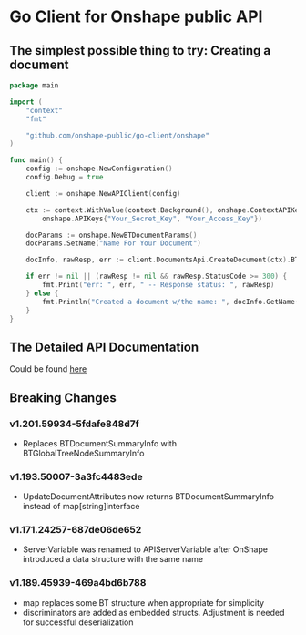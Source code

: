 # Go Client for Onshape public API

## The simplest possible thing to try: Creating a document
```Go
package main

import (
	"context"
	"fmt"

	"github.com/onshape-public/go-client/onshape"
)

func main() {
	config := onshape.NewConfiguration()
	config.Debug = true

	client := onshape.NewAPIClient(config)

	ctx := context.WithValue(context.Background(), onshape.ContextAPIKeys,
		onshape.APIKeys{"Your_Secret_Key", "Your_Access_Key"})

	docParams := onshape.NewBTDocumentParams()
	docParams.SetName("Name For Your Document")

	docInfo, rawResp, err := client.DocumentsApi.CreateDocument(ctx).BTDocumentParams(*docParams).Execute()

	if err != nil || (rawResp != nil && rawResp.StatusCode >= 300) {
		fmt.Print("err: ", err, " -- Response status: ", rawResp)
	} else {
		fmt.Println("Created a document w/the name: ", docInfo.GetName())
    }
}
```

## The Detailed API Documentation
Could be found [here](./onshape/README.md)

## Breaking Changes
### v1.201.59934-5fdafe848d7f
* Replaces BTDocumentSummaryInfo with BTGlobalTreeNodeSummaryInfo
### v1.193.50007-3a3fc4483ede
* UpdateDocumentAttributes now returns BTDocumentSummaryInfo instead of map[string]interface
### v1.171.24257-687de06de652
* ServerVariable was renamed to APIServerVariable after OnShape introduced a data structure with the same name
### v1.189.45939-469a4bd6b788
* map replaces some BT structure when appropriate for simplicity
* discriminators are added as embedded structs. Adjustment is needed for successful deserialization

